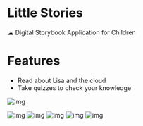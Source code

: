 # Little Stories

☁ Digital Storybook Application for Children

# Features
- Read about Lisa and the cloud
- Take quizzes to check your knowledge

![img](https://media.giphy.com/media/JqDZfJPttnCeCyFM9y/giphy.gif)

![img](https://i.imgur.com/hCReDn2t.png)
![img](https://i.imgur.com/oJS9zRXt.png)
![img](https://i.imgur.com/azBusdDt.png)
![img](https://i.imgur.com/tKsuHUwt.png)
![img](https://i.imgur.com/LAm1n2et.png)

